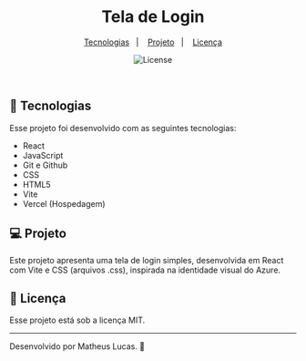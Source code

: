 <h1 align="center"> Tela de Login</h1>

<p align="center">
  <a href="#-tecnologias">Tecnologias</a>&nbsp;&nbsp;&nbsp;|&nbsp;&nbsp;&nbsp;
  <a href="#-projeto">Projeto</a>&nbsp;&nbsp;&nbsp;|&nbsp;&nbsp;&nbsp;
  <a href="#memo-licença">Licença</a>
</p>

<p align="center">
  <img alt="License" src="https://img.shields.io/static/v1?label=license&message=MIT&color=49AA26&labelColor=000000">
</p>

<br>

## 🚀 Tecnologias

Esse projeto foi desenvolvido com as seguintes tecnologias:

- React 
- JavaScript
- Git e Github
- CSS
- HTML5
- Vite
- Vercel (Hospedagem)

## 💻 Projeto

Este projeto apresenta uma tela de login simples, desenvolvida em React com Vite e CSS (arquivos .css), inspirada na identidade visual do Azure.


## :memo: Licença

Esse projeto está sob a licença MIT.

---
Desenvolvido por Matheus Lucas. 💙






